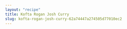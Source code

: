 ```yaml
---
layout: "recipe"
title: Kofta Rogan Josh Curry
slug: kofta-rogan-josh-curry-62a74447a274505d77010ec2
---
```

